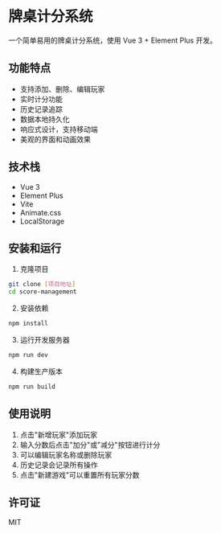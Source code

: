 # 牌桌计分系统

一个简单易用的牌桌计分系统，使用 Vue 3 + Element Plus 开发。

## 功能特点

- 支持添加、删除、编辑玩家
- 实时计分功能
- 历史记录追踪
- 数据本地持久化
- 响应式设计，支持移动端
- 美观的界面和动画效果

## 技术栈

- Vue 3
- Element Plus
- Vite
- Animate.css
- LocalStorage

## 安装和运行

1. 克隆项目
```bash
git clone [项目地址]
cd score-management
```

2. 安装依赖
```bash
npm install
```

3. 运行开发服务器
```bash
npm run dev
```

4. 构建生产版本
```bash
npm run build
```

## 使用说明

1. 点击"新增玩家"添加玩家
2. 输入分数后点击"加分"或"减分"按钮进行计分
3. 可以编辑玩家名称或删除玩家
4. 历史记录会记录所有操作
5. 点击"新建游戏"可以重置所有玩家分数

## 许可证

MIT
